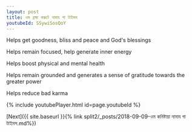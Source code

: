 ```yaml
---
layout: post
title: ওম ব্রহ্মা করুটে নামায গা টাইমস
youtubeId: SSywiSosQoY
---
```

 
 
Helps get goodness, bliss and peace and God's blessings
 
Helps remain focused, help generate inner energy 
 
Helps boost physical and mental health 
 
Helps remain grounded and generates a sense of gratitude towards the greater power 
 
Helps reduce bad karma
 
 
 
 


{% include youtubePlayer.html id=page.youtubeId %}
 
[Next]({{ site.baseurl }}{% link  split2/_posts/2018-09-09-ওম কনিষ্টায়া নামায গা টাইমস.md%})
 
